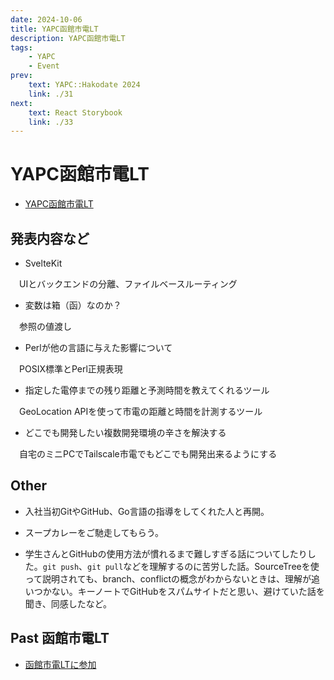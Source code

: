 ```yaml
---
date: 2024-10-06
title: YAPC函館市電LT
description: YAPC函館市電LT
tags: 
    - YAPC
    - Event
prev:
    text: YAPC::Hakodate 2024
    link: ./31
next:
    text: React Storybook
    link: ./33
---
```


# YAPC函館市電LT

* [YAPC函館市電LT](https://connpass.com/event/326666/)

## 発表内容など

* SvelteKit

&emsp;UIとバックエンドの分離、ファイルベースルーティング

* 変数は箱（函）なのか？

&emsp;参照の値渡し

* Perlが他の言語に与えた影響について

&emsp;POSIX標準とPerl正規表現

* 指定した電停までの残り距離と予測時間を教えてくれるツール

&emsp;GeoLocation APIを使って市電の距離と時間を計測するツール

* どこでも開発したい複数開発環境の辛さを解決する

&emsp;自宅のミニPCでTailscale市電でもどこでも開発出来るようにする

## Other

* 入社当初GitやGitHub、Go言語の指導をしてくれた人と再開。

* スープカレーをご馳走してもらう。

* 学生さんとGitHubの使用方法が慣れるまで難しすぎる話についてしたりした。`git push`、`git pull`などを理解するのに苦労した話。SourceTreeを使って説明されても、branch、conflictの概念がわからないときは、理解が追いつかない。キーノートでGitHubをスパムサイトだと思い、避けていた話を聞き、同感したなど。

## Past 函館市電LT

* [函館市電LTに参加](/posts/2023/02)